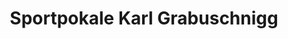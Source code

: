 ---
title: "Sportpokale Karl Grabuschnigg"
url: /klaus/sportpokale-karl-grabuschnigg/
shop: Pokal
---